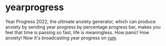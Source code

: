 # yearprogress

Year Progress 2022, the ultimate anxiety generator, which can produce anxiety by sending year progress by percentage progress bar, makes you feel that time is passing so fast, life is meaningless.
How panic!
How anxiety!
Now it's broadcasting year progress on [rum](https://github.com/rumsystem/quorum).
